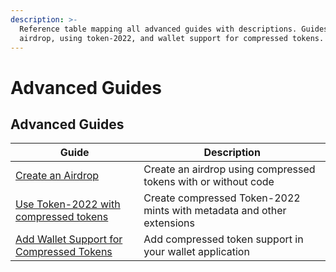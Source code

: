 ```yaml
---
description: >-
  Reference table mapping all advanced guides with descriptions. Guides for
  airdrop, using token-2022, and wallet support for compressed tokens.
---
```


# Advanced Guides

## Advanced Guides

| Guide                                                                                   | Description                                                           |
| --------------------------------------------------------------------------------------- | --------------------------------------------------------------------- |
| [Create an Airdrop](create-an-airdrop.md)                                               | Create an airdrop using compressed tokens with or without code        |
| [Use Token-2022 with compressed tokens](use-token-2022-with-compression.md)             | Create compressed Token-2022 mints with metadata and other extensions |
| [Add Wallet Support for Compressed Tokens](add-wallet-support-for-compressed-tokens.md) | Add compressed token support in your wallet application               |
